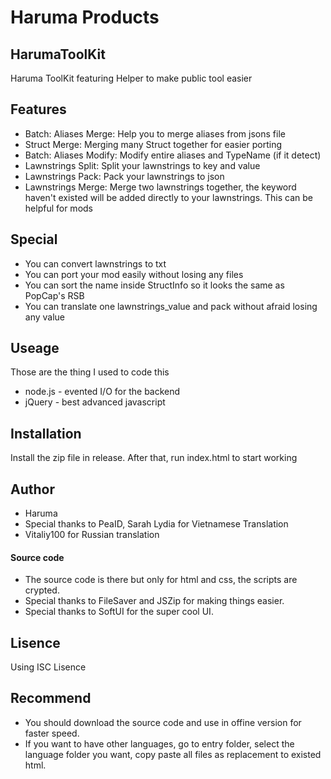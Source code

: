 # Haruma Products
## HarumaToolKit


Haruma ToolKit featuring Helper to make public tool easier

## Features

- Batch: Aliases Merge: Help you to merge aliases from jsons file
- Struct Merge: Merging many Struct together for easier porting
- Batch: Aliases Modify: Modify entire aliases and TypeName (if it detect)
- Lawnstrings Split: Split your lawnstrings to key and value
- Lawnstrings Pack: Pack your lawnstrings to json
- Lawnstrings Merge: Merge two lawnstrings together, the keyword haven't existed will be added directly to your lawnstrings. This can be helpful for mods

## Special
- You can convert lawnstrings to txt
- You can port your mod easily without losing any files
- You can sort the name inside StructInfo so it looks the same as PopCap's RSB
- You can translate one lawnstrings_value and pack without afraid losing any value

## Useage

Those are the thing I used to code this
- node.js - evented I/O for the backend
- jQuery - best advanced javascript

## Installation

Install the zip file in release. After that, run index.html to start working

## Author

- Haruma
- Special thanks to PeaID, Sarah Lydia for Vietnamese Translation
- Vitaliy100 for Russian translation

#### Source code
- The source code is there but only for html and css, the scripts are crypted.
- Special thanks to FileSaver and JSZip for making things easier.
- Special thanks to SoftUI for the super cool UI.

## Lisence
Using ISC Lisence

## Recommend
- You should download the source code and use in offine version for faster speed.
- If you want to have other languages, go to entry folder, select the language folder you want, copy paste all files as replacement to existed html.
